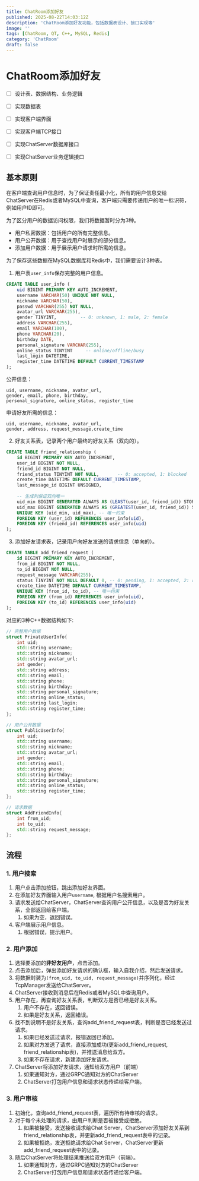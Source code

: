 ```yaml
---
title: ChatRoom添加好友
published: 2025-08-22T14:03:12Z
description: 'ChatRoom添加好友功能，包括数据表设计、接口实现等'
image: ''
tags: [ChatRoom, QT, C++, MySQL, Redis]
category: 'ChatRoom'
draft: false
---
```


# ChatRoom添加好友

- [ ] 设计表、数据结构、业务逻辑
- [ ] 实现数据表
- [ ] 实现客户端界面
- [ ] 实现客户端TCP接口
- [ ] 实现ChatServer数据库接口
- [ ] 实现ChatServer业务逻辑接口


## 基本原则

在客户端查询用户信息时，为了保证责任最小化，所有的用户信息交给ChatServer在Redis或者MySQL中查询，客户端只需要传递用户的唯一标识符，例如用户ID即可。

为了区分用户的数据访问权限，我们将数据暂时分为3种。
+ 用户私密数据：包括用户的所有完整信息。
+ 用户公开数据：用于查找用户时展示的部分信息。
+ 添加用户数据：用于展示用户请求时所需的信息。

为了保存这些数据在MySQL数据库和Redis中，我们需要设计3种表。
1. 用户表`user_info`保存完整的用户信息。
```sql
CREATE TABLE user_info (
    uid BIGINT PRIMARY KEY AUTO_INCREMENT,
    username VARCHAR(50) UNIQUE NOT NULL,
    nickname VARCHAR(50),
    passwd VARCHAR(255) NOT NULL,
    avatar_url VARCHAR(255),
    gender TINYINT,         -- 0: unknown, 1: male, 2: female
    address VARCHAR(255),
    email VARCHAR(100),
    phone VARCHAR(20),
    birthday DATE,
    personal_signature VARCHAR(255),
    online_status TINYINT     -- online/offline/busy
    last_login DATETIME,
    register_time DATETIME DEFAULT CURRENT_TIMESTAMP
);
```

公开信息：
```
uid, username, nickname, avatar_url, 
gender, email, phone, birthday, 
personal_signature, online_status, register_time
```

申请好友所需的信息：
```
uid, username, nickname, avatar_url,
gender, address, request_message,create_time
```

2. 好友关系表，记录两个用户最终的好友关系（双向的）。
```sql
CREATE TABLE friend_relationship (
    id BIGINT PRIMARY KEY AUTO_INCREMENT,
    user_id BIGINT NOT NULL,
    friend_id BIGINT NOT NULL,
    friend_status TINYINT NOT NULL,       -- 0: accepted, 1: blocked
    create_time DATETIME DEFAULT CURRENT_TIMESTAMP,
    last_message_id BIGINT UNSIGNED,
    
    -- 生成列保证双向唯一
    uid_min BIGINT GENERATED ALWAYS AS (LEAST(user_id, friend_id)) STORED,
    uid_max BIGINT GENERATED ALWAYS AS (GREATEST(user_id, friend_id)) STORED,
    UNIQUE KEY (uid_min, uid_max), -- 唯一约束
    FOREIGN KEY (user_id) REFERENCES user_info(uid),
    FOREIGN KEY (friend_id) REFERENCES user_info(uid)
);
```


3. 添加好友请求表，记录用户向好友发送的请求信息（单向的）。
```sql
CREATE TABLE add_friend_request (
    id BIGINT PRIMARY KEY AUTO_INCREMENT,
    from_id BIGINT NOT NULL,
    to_id BIGINT NOT NULL,
    request_message VARCHAR(255),
    status TINYINT NOT NULL DEFAULT 0, -- 0: pending, 1: accepted, 2: rejected
    create_time DATETIME DEFAULT CURRENT_TIMESTAMP,
    UNIQUE KEY (from_id, to_id), -- 唯一约束
    FOREIGN KEY (from_id) REFERENCES user_info(uid),
    FOREIGN KEY (to_id) REFERENCES user_info(uid)
);
```

对应的3种C++数据结构如下:
```cpp
// 完整用户数据
struct PrivateUserInfo{
    int uid;
    std::string username;
    std::string nickname;
    std::string avatar_url;
    int gender;
    std::string address;
    std::string email;
    std::string phone;
    std::string birthday;
    std::string personal_signature;
    std::string online_status;
    std::string last_login;
    std::string register_time;
};

// 用户公开数据
struct PublicUserInfo{
    int uid;
    std::string username;
    std::string nickname;
    std::string avatar_url;
    int gender;
    std::string email;
    std::string phone;
    std::string birthday;
    std::string personal_signature;
    std::string online_status;
    std::string register_time;
};

// 请求数据
struct AddFriendInfo{
    int from_uid;
    int to_uid;
    std::string request_message;
};
```


## 流程

### 1. 用户搜索

1. 用户点击添加按钮，跳出添加好友界面。
2. 在添加好友界面输入用户`username`, 根据用户名搜索用户。
3. 请求发送给ChatServer，ChatServer查询用户公开信息，以及是否为好友关系，全部返回给客户端。
   1. 如果为空，返回错误。
4. 客户端展示用户信息。
   1. 根据错误，提示用户。


### 2. 用户添加

1. 选择要添加的**非好友用户**，点击添加。
2. 点击添加后，弹出添加好友请求的确认框，输入自我介绍，然后发送请求。
3. 将数据封装为`(from_uid, to_uid, request_message)`并序列化，经过TcpManager发送给ChatServer。
4. ChatServer接收到消息后在Redis或者MySQL中查询用户。
5. 用户存在，再查询好友关系表，判断双方是否已经是好友关系。
   1. 用户不存在，返回错误。
   2. 如果是好友关系，返回错误。
6. 找不到说明不是好友关系，查询add_friend_request表，判断是否已经发送过请求。
   1. 如果已经发送过请求，报错返回已添加。
   2. 如果对方发送了请求，直接添加成功(更新add_friend_request, friend_relationship表)，并推送消息给双方。
   3. 如果不存在请求，新建添加好友请求。
7. ChatServer将添加好友请求，通知给双方用户（前端）
   1. 如果通知对方，通过GRPC通知对方的ChatServer
   2. ChatServer打包用户信息和请求状态传递给客户端。


### 3. 用户审核

1. 初始化，查询add_friend_request表，遍历所有待审核的请求。
2. 对于每个未处理的请求，由用户判断是否被接受或拒绝。
   1. 如果被接受，发送接收请求给Chat Server，ChatServer添加好友关系到friend_relationship表，并更新add_friend_request表中的记录。
   2. 如果被拒绝，发送拒绝请求给Chat Server，ChatServer更新add_friend_request表中的记录。
3. 随后ChatServer将处理结果推送给双方用户（前端）。
   1. 如果通知对方，通过GRPC通知对方的ChatServer
   2. ChatServer打包用户信息和请求状态传递给客户端。